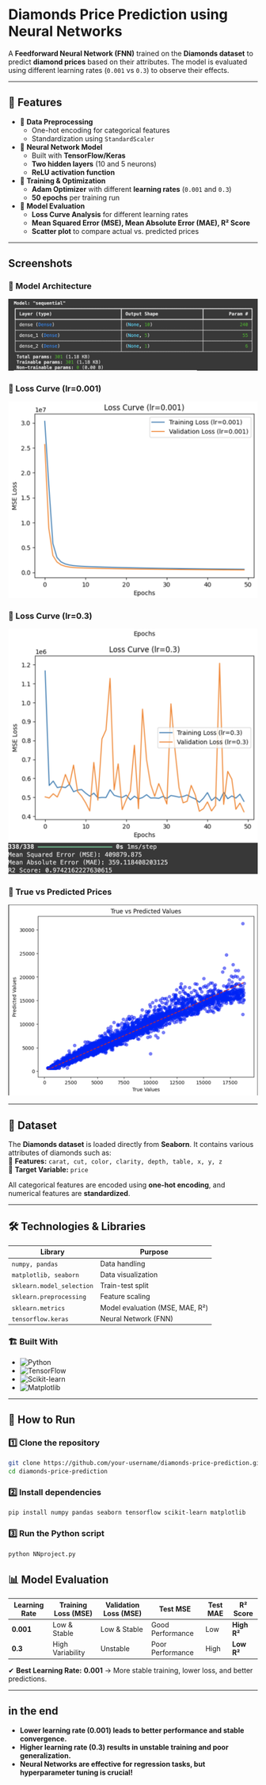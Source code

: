 #  Diamonds Price Prediction using Neural Networks  

A **Feedforward Neural Network (FNN)** trained on the **Diamonds dataset** to predict **diamond prices** based on their attributes. The model is evaluated using different learning rates (`0.001` vs `0.3`) to observe their effects.

---

## 🚀 Features  
- 🔹 **Data Preprocessing**  
  - One-hot encoding for categorical features  
  - Standardization using `StandardScaler`  
- 🔹 **Neural Network Model**  
  - Built with **TensorFlow/Keras**  
  - **Two hidden layers** (10 and 5 neurons)  
  - **ReLU activation function**  
- 🔹 **Training & Optimization**  
  - **Adam Optimizer** with different **learning rates** (`0.001` and `0.3`)  
  - **50 epochs** per training run  
- 🔹 **Model Evaluation**  
  - **Loss Curve Analysis** for different learning rates  
  - **Mean Squared Error (MSE), Mean Absolute Error (MAE), R² Score**  
  - **Scatter plot** to compare actual vs. predicted prices  

---

## Screenshots  

### **🔹 Model Architecture**
![Model Architecture](images/model_summary.png)

### **🔹 Loss Curve (lr=0.001)**
![Loss Curve (lr=0.001)](images/loss_curve_lr_001.png)

### **🔹 Loss Curve (lr=0.3)**
![Loss Curve (lr=0.3)](images/loss_curve_lr_03.png)

### **🔹 True vs Predicted Prices**
![True vs Predicted](images/true_vs_predicted.png)

---

## 📂 Dataset  
The **Diamonds dataset** is loaded directly from **Seaborn**. It contains various attributes of diamonds such as:  
📌 **Features:** `carat, cut, color, clarity, depth, table, x, y, z`  
📌 **Target Variable:** `price`  

All categorical features are encoded using **one-hot encoding**, and numerical features are **standardized**.

---

## 🛠️ Technologies & Libraries  

| Library  | Purpose |
|----------|---------|
| `numpy, pandas`  | Data handling |
| `matplotlib, seaborn` | Data visualization |
| `sklearn.model_selection` | Train-test split |
| `sklearn.preprocessing` | Feature scaling |
| `sklearn.metrics` | Model evaluation (MSE, MAE, R²) |
| `tensorflow.keras` | Neural Network (FNN) |

### 🏗️ Built With  
- ![Python](https://img.shields.io/badge/Python-3776AB?style=for-the-badge&logo=python&logoColor=white)  
- ![TensorFlow](https://img.shields.io/badge/TensorFlow-FF6F00?style=for-the-badge&logo=tensorflow&logoColor=white)  
- ![Scikit-learn](https://img.shields.io/badge/Scikit--learn-F7931E?style=for-the-badge&logo=scikit-learn&logoColor=white)  
- ![Matplotlib](https://img.shields.io/badge/Matplotlib-11557C?style=for-the-badge&logo=python&logoColor=white)  

---

## 🎯 How to Run  

### 1️⃣ Clone the repository  
```bash
git clone https://github.com/your-username/diamonds-price-prediction.git
cd diamonds-price-prediction
```

### 2️⃣ Install dependencies
```bash
pip install numpy pandas seaborn tensorflow scikit-learn matplotlib
```

### 3️⃣ Run the Python script
```bash
python NNproject.py
```

## 📊 Model Evaluation  

| Learning Rate | Training Loss (MSE) | Validation Loss (MSE) | Test MSE | Test MAE | R² Score |
|--------------|------------------|------------------|--------|--------|----------|
| **0.001**    | Low & Stable    | Low & Stable    | Good Performance | Low | **High R²** |
| **0.3**      | High Variability | Unstable | Poor Performance | High | **Low R²** |

✔ **Best Learning Rate:** **0.001** → More stable training, lower loss, and better predictions.

---

## in the end  
- **Lower learning rate (0.001) leads to better performance and stable convergence.**  
- **Higher learning rate (0.3) results in unstable training and poor generalization.**  
- **Neural Networks are effective for regression tasks, but hyperparameter tuning is crucial!**  

